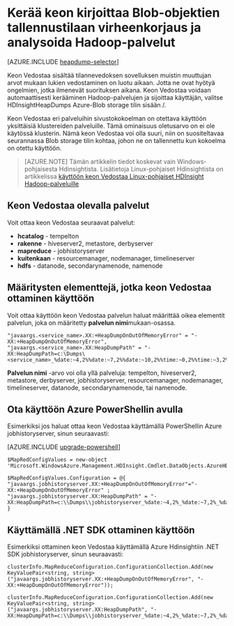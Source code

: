 <properties
    pageTitle="Korjata ja analysoida keon Vedostaa Hadoop-palvelun | Microsoft Azure"
    description="Automaattisesti kerätä keon Vedostaa Hadoop-palvelujen ja sijoittaa Azure Blob storage tilin virheenkorjaus ja analysointia varten."
    services="hdinsight"
    documentationCenter=""
    tags="azure-portal"
    authors="mumian"
    manager="jhubbard"
    editor="cgronlun"/>

<tags
    ms.service="hdinsight"
    ms.workload="big-data"
    ms.tgt_pltfrm="na"
    ms.devlang="na"
    ms.topic="article"
    ms.date="10/19/2016"
    ms.author="jgao"/>


# <a name="collect-heap-dumps-in-blob-storage-to-debug-and-analyze-hadoop-services"></a>Kerää keon kirjoittaa Blob-objektien tallennustilaan virheenkorjaus ja analysoida Hadoop-palvelut

[AZURE.INCLUDE [heapdump-selector](../../includes/hdinsight-selector-heap-dump.md)]

Keon Vedostaa sisältää tilannevedoksen sovelluksen muistin muuttujan arvot mukaan lukien vedostaminen on luotu aikaan. Jotta ne ovat hyötyä ongelmien, jotka ilmenevät suorituksen aikana. Keon Vedostaa voidaan automaattisesti kerääminen Hadoop-palvelujen ja sijoittaa käyttäjän, valitse HDInsightHeapDumps Azure-Blob storage tilin sisään /. 

Keon Vedostaa eri palveluihin sivustokokoelman on otettava käyttöön yksittäisiä klustereiden palveluille. Tämä ominaisuus oletusarvo on ei ole käytössä klusterin. Nämä keon Vedostaa voi olla suuri, niin on suositeltavaa seurannassa Blob storage tilin kohtaa, johon ne on tallennettu kun kokoelma on otettu käyttöön.

> [AZURE.NOTE] Tämän artikkelin tiedot koskevat vain Windows-pohjaisesta Hdinsightista. Lisätietoja Linux-pohjaiset Hdinsightista on artikkelissa [käyttöön keon Vedostaa Linux-pohjaiset HDInsight Hadoop-palveluille](hdinsight-hadoop-collect-debug-heap-dump-linux.md)

## <a name="eligible-services-for-heap-dumps"></a>Keon Vedostaa olevalla palvelut

Voit ottaa keon Vedostaa seuraavat palvelut:

*  **hcatalog** - tempelton
*  **rakenne** - hiveserver2, metastore, derbyserver
*  **mapreduce** - jobhistoryserver
*  **kuitenkaan** - resourcemanager, nodemanager, timelineserver
*  **hdfs** - datanode, secondarynamenode, namenode

## <a name="configuration-elements-that-enable-heap-dumps"></a>Määritysten elementtejä, jotka keon Vedostaa ottaminen käyttöön

Voit ottaa käyttöön keon Vedostaa palvelun haluat määrittää oikea elementit palvelun, joka on määritetty **palvelun nimi**mukaan-osassa.

    "javaargs.<service_name>.XX:+HeapDumpOnOutOfMemoryError" = "-XX:+HeapDumpOnOutOfMemoryError",
    "javaargs.<service_name>.XX:HeapDumpPath" = "-XX:HeapDumpPath=c:\Dumps\<service_name>_%date:~4,2%%date:~7,2%%date:~10,2%%time:~0,2%%time:~3,2%%time:~6,2%.hprof"

**Palvelun nimi** -arvo voi olla yllä palveluja: tempelton, hiveserver2, metastore, derbyserver, jobhistoryserver, resourcemanager, nodemanager, timelineserver, datanode, secondarynamenode, tai namenode.

## <a name="enable-using-azure-powershell"></a>Ota käyttöön Azure PowerShellin avulla

Esimerkiksi jos haluat ottaa keon Vedostaa käyttämällä PowerShellin Azure jobhistoryserver, sinun seuraavasti:

[AZURE.INCLUDE [upgrade-powershell](../../includes/hdinsight-use-latest-powershell.md)]

    $MapRedConfigValues = new-object 'Microsoft.WindowsAzure.Management.HDInsight.Cmdlet.DataObjects.AzureHDInsightMapReduceConfiguration'

    $MapRedConfigValues.Configuration = @{ "javaargs.jobhistoryserver.XX:+HeapDumpOnOutOfMemoryError"="-XX:+HeapDumpOnOutOfMemoryError" ; "javaargs.jobhistoryserver.XX:HeapDumpPath" = "-XX:HeapDumpPath=c:\\Dumps\\jobhistoryserver_%date:~4,2%_%date:~7,2%_%date:~10,2%_%time:~0,2%_%time:~3,2%_%time:~6,2%.hprof" }

## <a name="enable-using-net-sdk"></a>Käyttämällä .NET SDK ottaminen käyttöön

Esimerkiksi ottaminen keon Vedostaa käyttämällä Azure Hdinsightiin .NET SDK jobhistoryserver, sinun seuraavasti:

    clusterInfo.MapReduceConfiguration.ConfigurationCollection.Add(new KeyValuePair<string, string>("javaargs.jobhistoryserver.XX:+HeapDumpOnOutOfMemoryError", "-XX:+HeapDumpOnOutOfMemoryError"));

    clusterInfo.MapReduceConfiguration.ConfigurationCollection.Add(new KeyValuePair<string, string>("javaargs.jobhistoryserver.XX:HeapDumpPath", "-XX:HeapDumpPath=c:\\Dumps\\jobhistoryserver_%date:~4,2%_%date:~7,2%_%date:~10,2%_%time:~0,2%_%time:~3,2%_%time:~6,2%.hprof"));
